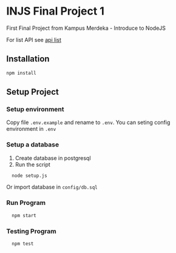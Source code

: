 # INJS Final Project 1

First Final Project from Kampus Merdeka - Introduce to NodeJS  

For list API see [api list](./list_api.md)

## Installation

```bash
npm install
```

## Setup Project

### Setup environment

Copy file `.env.example` and rename to `.env`. You can seting config environment in `.env`

### Setup a database

  1. Create database in postgresql
  2. Run the script

  ```bash
    node setup.js
  ```
  
  Or import database in `config/db.sql`

### Run Program

```bash
  npm start
```

### Testing Program

```bash
  npm test
```
